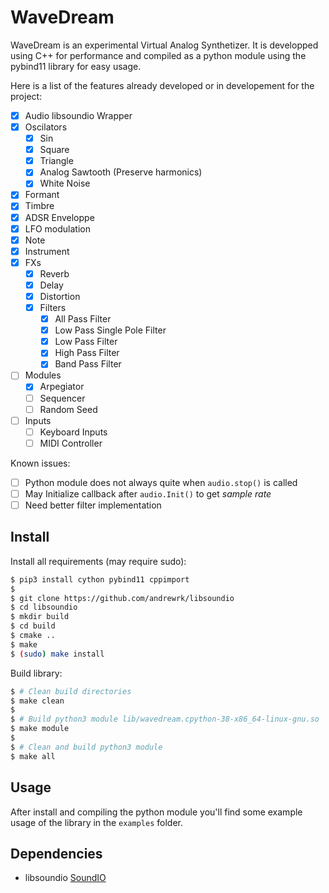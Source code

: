 # WaveDream

WaveDream is an experimental Virtual Analog Synthetizer. It is developped using C++ for performance and compiled as a python module using the pybind11 library for easy usage.

Here is a list of the features already developed or in developement for the project:
- [x] Audio libsoundio Wrapper
- [x] Oscilators
    - [x] Sin
    - [x] Square
    - [x] Triangle
    - [x] Analog Sawtooth (Preserve harmonics)
    - [x] White Noise
- [x] Formant
- [x] Timbre
- [x] ADSR Enveloppe
- [x] LFO modulation
- [x] Note
- [x] Instrument
- [x] FXs
    - [x] Reverb
    - [x] Delay
    - [x] Distortion
    - [x] Filters
        - [x] All Pass Filter
        - [x] Low Pass Single Pole Filter
        - [x] Low Pass Filter 
        - [x] High Pass Filter 
        - [x] Band Pass Filter 
- [ ] Modules
    - [x] Arpegiator
    - [ ] Sequencer
    - [ ] Random Seed
- [ ] Inputs
    - [ ] Keyboard Inputs
    - [ ] MIDI Controller

Known issues:
- [ ] Python module does not always quite when `audio.stop()` is called
- [ ] May Initialize callback after `audio.Init()` to get *sample rate*
- [ ] Need better filter implementation

## Install

Install all requirements (may require sudo):
```bash
$ pip3 install cython pybind11 cppimport
$
$ git clone https://github.com/andrewrk/libsoundio
$ cd libsoundio
$ mkdir build
$ cd build
$ cmake ..
$ make
$ (sudo) make install
```

Build library:
```bash
$ # Clean build directories
$ make clean
$
$ # Build python3 module lib/wavedream.cpython-38-x86_64-linux-gnu.so
$ make module
$
$ # Clean and build python3 module
$ make all
```

## Usage

After install and compiling the python module you'll find some example usage of the library in the `examples` folder.

## Dependencies

- libsoundio [SoundIO](http://libsound.io/)